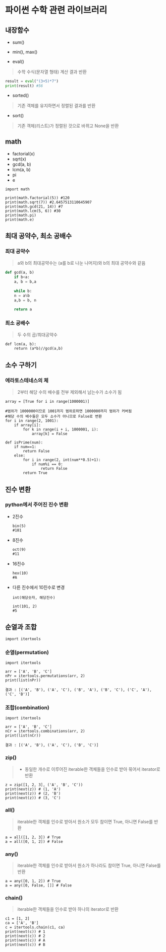 # 파이썬 수학 관련 라이브러리

## 내장함수

+ sum()



+ min(), max()



+ eval()

> 수학 수식(문자열 형태) 계산 결과 반환

```py
result = eval("(3+5)*7")
print(result) #56
```



+ sorted()

> 기존 객체를 유지하면서 정렬된 결과를 반환



+ sort()

> 기존 객체(리스트)가 정렬된 것으로 바뀌고 None을 반환



## math

+ factorial(x)
+ sqrt(x)
+ gcd(a, b)
+ lcm(a, b)
+ pi
+ e

```
import math

print(math.factorial(5)) #120
print(math.sqrt(7)) #2.6457513110645907
print(math.gcd(21, 14)) #7
print(math.lcm(5, 6)) #30
print(math.pi)
print(math.e)
```



## 최대 공약수, 최소 공배수

### 최대 공약수

> a와 b의 최대공약수는 (a를 b로 나눈 나머지)와 b의 최대 공약수와 같음

```python
def gcd(a, b)
	if b<a:
	a, b = b,a 
	
	while b:
	n = a%b
	a,b = b, n
	
	return a
```



### 최소 공배수

> 두 수의 곱/최대공약수

```
def lcm(a, b):
	return (a*b)//gcd(a,b)
```



## 소수 구하기

### 에라토스테네스의 체

> 2부터 해당 수의 배수를 전부 제외해서 남는수가 소수가 됨

```
array = [True for i in range(1000001)]

#범위가 1000000이므로 1001까지 범위로하면 1000000까지 범위가 커버됨
#해당 수의 배수들은 모두 소수가 아니므로 False로 변환
for i in range(2, 1001):
    if array[i]:
        for k in range(i + i, 1000001, i):
            array[k] = False
```



```
def isPrime(num):
    if num==1:
        return False
    else:
        for i in range(2, int(num**0.5)+1):
            if num%i == 0:
                return False
        return True
```



## 진수 변환

### python에서 주어진 진수 변환

+ 2진수

  ```
  bin(5)
  #101
  ```

+ 8진수

  ```
  oct(9)
  #11
  ```

+ 16진수

  ```
  hex(10)
  #A
  ```

+ 다른 진수에서 10진수로 변경

  ```
  int(해당숫자, 해당진수)
  
  int(101, 2)
  #5
  ```



## 순열과 조합

```
import itertools
```

### 순열(permutation)

```
import itertools

arr = ['A', 'B', 'C']
nPr = itertools.permutations(arr, 2)
print(list(nPr))

결과 : [('A', 'B'), ('A', 'C'), ('B', 'A'), ('B', 'C'), ('C', 'A'), ('C', 'B')]
```





### 조합(combination)

```
import itertools

arr = ['A', 'B', 'C']
nCr = itertools.combinations(arr, 2)
print(list(nCr))

결과 : [('A', 'B'), ('A', 'C'), ('B', 'C')]
```



### zip()

> - 동일한 개수로 이루어진 iterable한 객체들을 인수로 받아 묶어서 iterator로 반환

```
z = zip([1, 2, 3], ('A', 'B', 'C'))
print(next(z)) # (1, 'A')
print(next(z)) # (2, 'B')
print(next(z)) # (3, 'C')
```



### all()

> iterable한 객체를 인수로 받아서 원소가 모두 참이면 True, 아니면 False를 반환

```
a = all([1, 2, 3]) # True
a = all([0, 1, 2]) # False
```



### any()

> iterable한 객체를 인수로 받아서 원소가 하나라도 참이면 True, 아니면 False를 반환

```
a = any([0, 1, 2]) # True
a = any([0, False, []] # False
```



### chain()

> iterable한 객체들을 인수로 받아 하나의 iterator로 반환

```
c1 = [1, 2]
ca = ['A', 'B']
c = itertools.chain(c1, ca)
print(next(c)) # 1
print(next(c)) # 2
print(next(c)) # A
print(next(c)) # B
```

